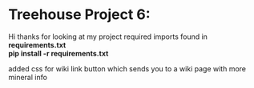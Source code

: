 # Treehouse Project 6: 

Hi thanks for looking at my project required imports found in **requirements.txt**  
**pip install -r requirements.txt**  

added css for wiki link button which sends you to a wiki page with more mineral info
